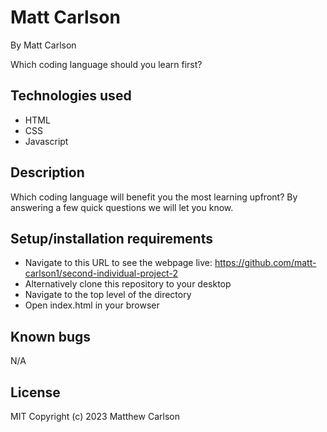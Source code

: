 # Matt Carlson

By Matt Carlson

Which coding language should you learn first?

## Technologies used

- HTML
- CSS
- Javascript

## Description

Which coding language will benefit you the most learning upfront? By answering a few quick questions we will let you know.

## Setup/installation requirements

- Navigate to this URL to see the webpage live: https://github.com/matt-carlson1/second-individual-project-2
- Alternatively clone this repository to your desktop
- Navigate to the top level of the directory
- Open index.html in your browser

## Known bugs

N/A

## License

MIT
Copyright (c) 2023 Matthew Carlson
